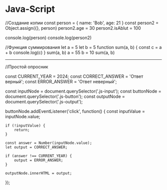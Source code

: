 # Java-Script

//Создание копии 
const person = {
    name: 'Bob',
    age: 21
}
const person2 = Object.assign({}, person)
person2.age = 30
person2.isAblut = 100

console.log(person)
console.log(person2)

//Функция суммирования
let a = 5
let b = 5
function sum(a, b) {
    const c = a + b
    console.log(c) }
sum(a, b)
a = 55
b = 10
sum(a, b)

------------------------------
//Простой опросник

const CURRENT_YEAR = 2024;
const CORRECT_ANSWER = 'Ответ верный';
const ERROR_ANSWER = 'Ответ неверный';

const inputNode = document.querySelector('.js-input');
const buttonNode = document.querySelector('.js-button');
const outputNode = document.querySelector('.js-output');

buttonNode.addEventListener('click', function() {
    const inputValue = inputNode.value;

    if (!inputValue) {
        return;
    }

    const answer = Number(inputNode.value);
    let output = CORRECT_ANSWER;

    if (answer !== CURRENT_YEAR) {
        output = ERROR_ANSWER;
    }
    
    outputNode.innerHTML = output;
});

